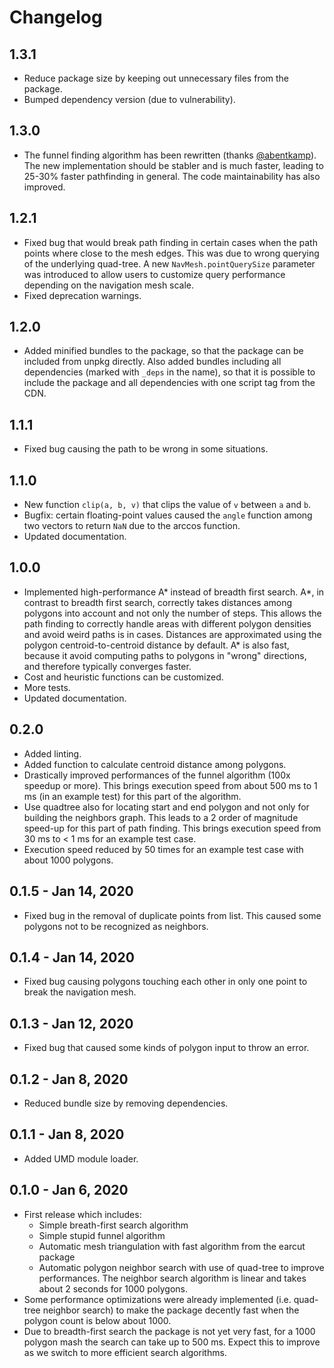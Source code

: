# Changelog

## 1.3.1

-   Reduce package size by keeping out unnecessary files from the package.
-   Bumped dependency version (due to vulnerability).

## 1.3.0

-   The funnel finding algorithm has been rewritten (thanks [@abentkamp](https://github.com/abentkamp)). The new
    implementation should be stabler and is much faster, leading to 25-30% faster
    pathfinding in general. The code maintainability has also improved.

## 1.2.1

-   Fixed bug that would break path finding in certain cases when the path points where close
    to the mesh edges. This was due to wrong querying of the underlying quad-tree.
    A new `NavMesh.pointQuerySize` parameter was introduced to allow users to customize
    query performance depending on the navigation mesh scale.
-   Fixed deprecation warnings.

## 1.2.0

-   Added minified bundles to the package, so that the package can be included from unpkg
    directly. Also added bundles including all dependencies (marked with `_deps` in the name),
    so that it is possible to include the package and all dependencies with one script tag from
    the CDN.

## 1.1.1

-   Fixed bug causing the path to be wrong in some situations.

## 1.1.0

-   New function `clip(a, b, v)` that clips the value of `v` between `a` and `b`.
-   Bugfix: certain floating-point values caused the `angle` function among
    two vectors to return `NaN` due to the arccos function.
-   Updated documentation.

## 1.0.0

-   Implemented high-performance A\* instead of breadth first search.
    A\*, in contrast to breadth first search, correctly takes distances
    among polygons into account and not only the number of steps.
    This allows the path finding to correctly handle areas with different
    polygon densities and avoid weird paths is in cases.
    Distances are approximated using the polygon centroid-to-centroid
    distance by default. A\* is also fast, because it avoid computing paths
    to polygons in "wrong" directions, and therefore typically converges faster.
-   Cost and heuristic functions can be customized.
-   More tests.
-   Updated documentation.

## 0.2.0

-   Added linting.
-   Added function to calculate centroid distance among polygons.
-   Drastically improved performances of the funnel algorithm (100x speedup or more).
    This brings execution speed from about 500 ms to 1 ms (in an example test)
    for this part of the algorithm.
-   Use quadtree also for locating start and end polygon and not only
    for building the neighbors graph. This leads to a 2 order of magnitude
    speed-up for this part of path finding. This brings execution speed from
    30 ms to < 1 ms for an example test case.
-   Execution speed reduced by 50 times for an example test case with about 1000 polygons.

## 0.1.5 - Jan 14, 2020

-   Fixed bug in the removal of duplicate points from list.
    This caused some polygons not to be recognized as neighbors.

## 0.1.4 - Jan 14, 2020

-   Fixed bug causing polygons touching each other in only one point to break the navigation mesh.

## 0.1.3 - Jan 12, 2020

-   Fixed bug that caused some kinds of polygon input to throw an error.

## 0.1.2 - Jan 8, 2020

-   Reduced bundle size by removing dependencies.

## 0.1.1 - Jan 8, 2020

-   Added UMD module loader.

## 0.1.0 - Jan 6, 2020

-   First release which includes:
    -   Simple breath-first search algorithm
    -   Simple stupid funnel algorithm
    -   Automatic mesh triangulation with fast algorithm from the earcut package
    -   Automatic polygon neighbor search with use of quad-tree to improve
        performances. The neighbor search algorithm is linear and takes
        about 2 seconds for 1000 polygons.
-   Some performance optimizations were already implemented (i.e. quad-tree
    neighbor search) to make the package decently fast when the polygon count
    is below about 1000.
-   Due to breadth-first search the package is not yet very fast, for a 1000 polygon
    mash the search can take up to 500 ms. Expect this to improve as we switch to
    more efficient search algorithms.
